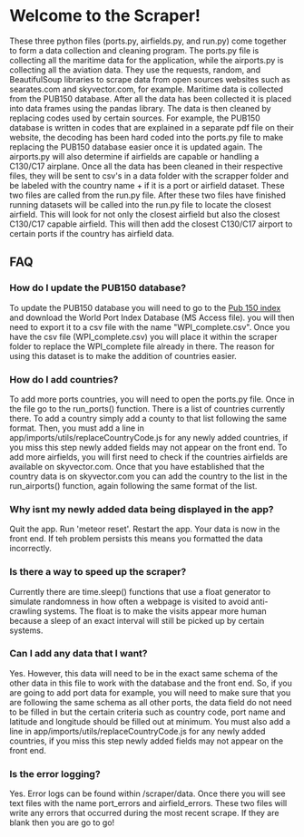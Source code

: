 # Welcome to the Scraper!

These three python files (ports.py, airfields.py, and run.py) come together to form a data collection and cleaning program. The ports.py file is collecting all the maritime data for the application, while the airports.py is collecting all the aviation data. They use the requests, random, and BeautifulSoup libraries to scrape data from open sources websites such as searates.com and skyvector.com, for example. Maritime data is collected from the PUB150 database. After all the data has been collected it is placed into data frames using the pandas library. The data is then cleaned by replacing codes used by certain sources. For example, the PUB150 database is written in codes that are explained in a separate pdf file on their website, the decoding has been hard coded into the ports.py file to make replacing the PUB150 database easier once it is updated again. The airports.py will also determine if airfields are capable or handling a C130/C17 airplane. Once all the data has been cleaned in their respective files, they will be sent to csv's in a data folder with the scrapper folder and be labeled with the country name + if it is a port or airfield dataset.
These two files are called from the run.py file. After these two files have finished running datasets will be called into the run.py file to locate the closest airfield. This will look for not only the closest airfield but also the closest C130/C17 capable airfield. This will then add the closest C130/C17 airport to certain ports if the country has airfield data.

## FAQ
### How do I update the PUB150 database?
To update the PUB150 database you will need to go to the [Pub 150 index](https://msi.nga.mil/Publications/WPI) and download the World Port Index Database (MS Access file). you will then need to export it to a csv file with the name "WPI_complete.csv". Once you have the csv file (WPI_complete.csv) you will place it within the scraper folder to replace the WPI_complete file already in there. The reason for using this dataset is to make the addition of countries easier.

### How do I add countries?
To add more ports countries, you will need to open the ports.py file. Once in the file go to the run_ports() function. There is a list of countries currently there. To add a country simply add a county to that list following the same format. Then, you must add a line in app/imports/utils/replaceCountryCode.js for  any newly added countries, if you miss this step newly added fields may not appear on the front end. To add more airfields, you will first need to check if the countries airfields are available on skyvector.com. Once that you have established that the country data is on skyvector.com you can add the country to the list in the run_airports() function, again following the same format of the list.

### Why isnt my newly added data being displayed in the app?
Quit the app. Run 'meteor reset'. Restart the app. Your data is now in the front end. If teh problem persists this means you formatted the data incorrectly.

### Is there a way to speed up the scraper?
Currently there are time.sleep() functions that use a float generator to simulate randomness in how often a webpage is visited to avoid anti-crawling systems. The float is to make the visits appear more human because a sleep of an exact interval will still be picked up by certain systems.

### Can I add any data that I want?
Yes. However, this data will need to be in the exact same schema of the other data in this file to work with the database and the front end. So, if you are going to add port data for example, you will need to make sure that you are following the same schema as all other ports, the data field do not need to be filled in but the certain criteria such as country code, port name and latitude and longitude should be filled out at minimum. You must also add a line in app/imports/utils/replaceCountryCode.js for any newly added countries, if you miss this step newly added fields may not appear on the front end.

### Is the error logging?
Yes. Error logs can be found within /scraper/data. Once there you will see text files with the name port_errors and airfield_errors. These two files will write any errors that occurred during the most recent scrape. If they are blank then you are go to go!
